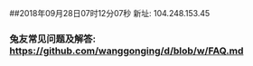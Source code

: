 ##2018年09月28日07时12分07秒 新址: 104.248.153.45
### 兔友常见问题及解答: https://github.com/wanggonging/d/blob/w/FAQ.md
